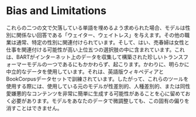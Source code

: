 # Bias and Limitations

これらの二つの文で欠落している単語を埋めるよう求められた場合、モデルは性別に関係ない回答である「ウェイター、ウェイトレス」を与えます。その他の職業は通常、特定の性別に関連付けられています。そして、はい、売春婦は女性と仕事を関連付ける可能性が高い上位五つの選択肢の中に含まれています。これは、BARTがインターネット上のデータを収集して構築された珍しいトランスフォーマーモデルの一つであるにもかかわらず、起こります。かわりに、明らかに中立的なデータを使用しています。それは、英語版ウィキペディアとBookCorpusデータセットで訓練されています。したがって、これらのツールを使用する際には、使用している元のモデルが性差別的、人種差別的、または同性愛嫌悪的なコンテンツを非常に簡単に生成する可能性があることを心に留めておく必要があります。モデルをあなたのデータで微調整しても、この固有の偏りを消すことはできません。